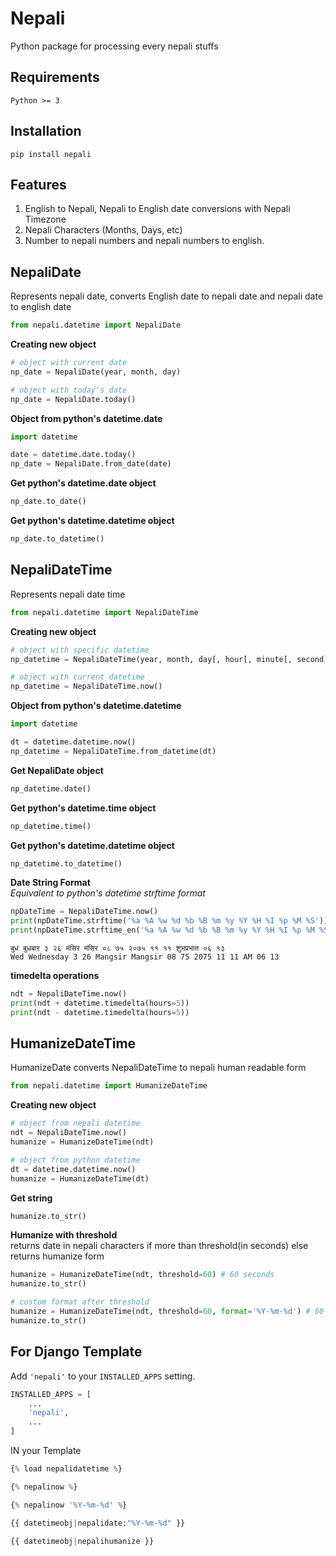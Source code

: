Nepali
======

  
Python package for processing every nepali stuffs

Requirements
------------
	Python >= 3


Installation
-----------
	pip install nepali


Features
--------
1. English to Nepali, Nepali to English date conversions with Nepali Timezone
2. Nepali Characters (Months, Days, etc)
3. Number to nepali numbers and nepali numbers to english.


NepaliDate
-------------

Represents nepali date, converts English date to nepali date and nepali date to english date

```python
from nepali.datetime import NepaliDate  
```

**Creating new object**
```python
# object with current date
np_date = NepaliDate(year, month, day)

# object with today's date
np_date = NepaliDate.today()
```

**Object from python's datetime.date**
```python
import datetime

date = datetime.date.today()
np_date = NepaliDate.from_date(date)
```

**Get python's datetime.date object**
```python
np_date.to_date()
```

**Get python's datetime.datetime object**
```python
np_date.to_datetime()
```


NepaliDateTime
-------------

Represents nepali date time

```python
from nepali.datetime import NepaliDateTime  
```

**Creating new object**
```python
# object with specific datetime
np_datetime = NepaliDateTime(year, month, day[, hour[, minute[, second]]]) # arguments must be nepali

# object with current datetime
np_datetime = NepaliDateTime.now()
```

**Object from python's datetime.datetime**
```python
import datetime

dt = datetime.datetime.now()
np_datetime = NepaliDateTime.from_datetime(dt)
```

**Get NepaliDate object**
```python
np_datetime.date()
```

**Get python's datetime.time object**
```python
np_datetime.time()
```

**Get python's datetime.datetime object**
```python
np_datetime.to_datetime()
```

**Date String Format**\
_Equivalent to python's datetime strftime format_
```python
npDateTime = NepaliDateTime.now()
print(npDateTime.strftime('%a %A %w %d %b %B %m %y %Y %H %I %p %M %S'))
print(npDateTime.strftime_en('%a %A %w %d %b %B %m %y %Y %H %I %p %M %S'))
```
```
बुध बुधबार ३ २६ मंसिर मंसिर ०८ ७५ २०७५ ११ ११ शुभप्रभात ०६ १३
Wed Wednesday 3 26 Mangsir Mangsir 08 75 2075 11 11 AM 06 13
```

**timedelta operations**
```python
ndt = NepaliDateTime.now()
print(ndt + datetime.timedelta(hours=5))
print(ndt - datetime.timedelta(hours=5))
```

HumanizeDateTime
-------------

HumanizeDate converts NepaliDateTime to nepali human readable form

```python
from nepali.datetime import HumanizeDateTime  
```

**Creating new object**
```python
# object from nepali datetime
ndt = NepaliDateTime.now()
humanize = HumanizeDateTime(ndt)

# object from python datetime
dt = datetime.datetime.now()
humanize = HumanizeDateTime(dt)
```

**Get string**
```python
humanize.to_str()
```

**Humanize with threshold**\
returns date in nepali characters if more than threshold(in seconds) else returns humanize form
```python
humanize = HumanizeDateTime(ndt, threshold=60) # 60 seconds
humanize.to_str()

# custom format after threshold
humanize = HumanizeDateTime(ndt, threshold=60, format='%Y-%m-%d') # 60 seconds
humanize.to_str()
```

For Django Template
-------------------

Add `'nepali'` to your `INSTALLED_APPS` setting.
```python
INSTALLED_APPS = [
	...
	'nepali',
	...
]
```

IN your Template

```python
{% load nepalidatetime %}
```

```python
{% nepalinow %}
```

```python
{% nepalinow '%Y-%m-%d' %}
```

```python
{{ datetimeobj|nepalidate:"%Y-%m-%d" }}
```

```python
{{ datetimeobj|nepalihumanize }}
```